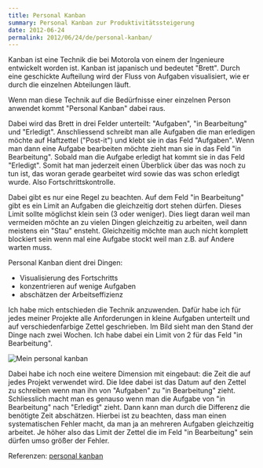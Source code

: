 ```yaml
---
title: Personal Kanban
summary: Personal Kanban zur Produktivitätssteigerung
date: 2012-06-24
permalink: 2012/06/24/de/personal-kanban/
---
```

Kanban ist eine Technik die bei Motorola von einem der Ingenieure entwickelt
worden ist. Kanban ist japanisch und bedeutet "Brett". Durch eine geschickte
Aufteilung wird der Fluss von Aufgaben visualisiert, wie er durch die einzelnen
Abteilungen läuft.

Wenn man diese Technik auf die Bedürfnisse einer einzelnen Person anwendet
kommt "Personal Kanban" dabei raus.

Dabei wird das Brett in drei Felder unterteilt: "Aufgaben", "in Bearbeitung" und
"Erledigt". Anschliessend schreibt man alle Aufgaben die man erledigen möchte
auf Haftzettel ("Post-it") und klebt sie in das Feld "Aufgaben". Wenn man dann
eine Aufgabe bearbeiten möchte zieht man sie in das Feld "in Bearbeitung".
Sobald man die Aufgabe erledigt hat kommt sie in das Feld "Erledigt". Somit hat
man jederzeit einen Überblick über das was noch zu tun ist, das woran gerade
gearbeitet wird sowie das was schon erledigt wurde. Also Fortschrittskontrolle.

Dabei gibt es nur eine Regel zu beachten. Auf dem Feld "in Bearbeitung" gibt es
ein Limit an Aufgaben die gleichzeitig dort stehen dürfen. Dieses Limit sollte
möglichst klein sein (3 oder weniger). Dies liegt daran weil man vermeiden
möchte an zu vielen Dingen gleichzeitig zu arbeiten, weil dann meistens ein
"Stau" ensteht. Gleichzeitig möchte man auch nicht komplett blockiert sein wenn
mal eine Aufgabe stockt weil man z.B. auf Andere warten muss.

Personal Kanban dient drei Dingen:

* Visualisierung des Fortschritts
* konzentrieren auf wenige Aufgaben
* abschätzen der Arbeitseffizienz

Ich habe mich entschieden die Technik anzuwenden. Dafür habe ich für jedes
meiner Projekte alle Anforderungen in kleine Aufgaben  unterteilt und auf
verschiedenfarbige Zettel geschrieben. Im Bild sieht man den Stand der Dinge 
nach zwei Wochen. Ich habe dabei ein Limit von 2 für das Feld "in Bearbeitung".

![Mein personal kanban](http://sam-d.com/media/kanban.jpg)

Dabei habe ich noch eine weitere Dimension mit eingebaut: die Zeit die auf jedes
Projekt verwendet wird. Die Idee dabei ist das Datum auf den Zettel zu schreiben
wenn man ihn von "Aufgaben" zu "in Bearbeitung" zieht. Schliesslich macht man es
genauso wenn man die Aufgabe von "in Bearbeitung" nach "Erledigt" zieht. Dann
kann man durch die Differenz die benötigte Zeit abschätzen. Hierbei ist zu
beachten, dass man einen systematischen Fehler macht, da man ja an mehreren
Aufgaben gleichzeitig arbeitet. Je höher also das Limit der Zettel die im Feld
"in Bearbeitung" sein dürfen umso größer der Fehler.

Referenzen: [personal kanban](http://www.personalkanban.com)
